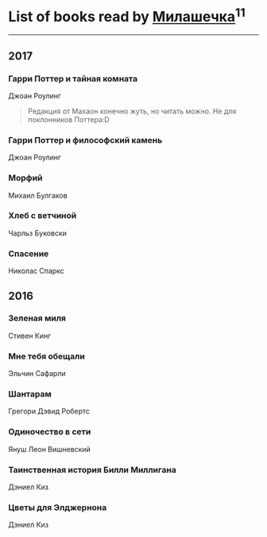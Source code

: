 # List of books read by [Милашечка](http://vk.com/id200601396)<sup>11</sup>
---

## 2017

### Гарри Поттер и тайная комната
Джоан Роулинг
> Редакция от Махаон конечно жуть, но читать можно. Не для поклонников Поттера:D


### Гарри Поттер и философский камень
Джоан Роулинг


### Морфий
Михаил Булгаков


### Хлеб с ветчиной
Чарльз Буковски


### Спасение
Николас Спаркс



## 2016

### Зеленая миля
Стивен Кинг


### Мне тебя обещали
Эльчин Сафарли


### Шантарам
Грегори Дэвид Робертс


### Одиночество в сети
Януш Леон Вишневский


### Таинственная история Билли Миллигана
Дэниел Киз


### Цветы для Элджернона
Дэниел Киз




